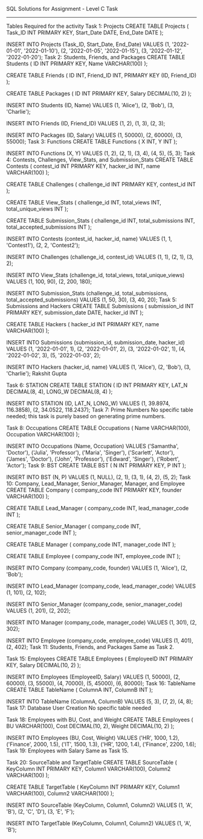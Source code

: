 SQL Solutions for Assignment - Level C Task
___________________________________________________________________________________________________________________________________________________________________________________________________________________

Tables Required for the activity
Task 1: Projects
CREATE TABLE Projects (
    Task_ID INT PRIMARY KEY,
    Start_Date DATE,
    End_Date DATE
);

INSERT INTO Projects (Task_ID, Start_Date, End_Date) VALUES
(1, '2022-01-01', '2022-01-10'),
(2, '2022-01-05', '2022-01-15'),
(3, '2022-01-12', '2022-01-20');
Task 2: Students, Friends, and Packages
CREATE TABLE Students (
    ID INT PRIMARY KEY,
    Name VARCHAR(100)
);

CREATE TABLE Friends (
    ID INT,
    Friend_ID INT,
    PRIMARY KEY (ID, Friend_ID)
);

CREATE TABLE Packages (
    ID INT PRIMARY KEY,
    Salary DECIMAL(10, 2)
);

INSERT INTO Students (ID, Name) VALUES
(1, 'Alice'),
(2, 'Bob'),
(3, 'Charlie');

INSERT INTO Friends (ID, Friend_ID) VALUES
(1, 2),
(1, 3),
(2, 3);

INSERT INTO Packages (ID, Salary) VALUES
(1, 50000),
(2, 60000),
(3, 55000);
Task 3: Functions
CREATE TABLE Functions (
    X INT,
    Y INT
);

INSERT INTO Functions (X, Y) VALUES
(1, 2),
(2, 1),
(3, 4),
(4, 5),
(5, 3);
Task 4: Contests, Challenges, View_Stats, and Submission_Stats
CREATE TABLE Contests (
    contest_id INT PRIMARY KEY,
    hacker_id INT,
    name VARCHAR(100)
);

CREATE TABLE Challenges (
    challenge_id INT PRIMARY KEY,
    contest_id INT
);

CREATE TABLE View_Stats (
    challenge_id INT,
    total_views INT,
    total_unique_views INT
);

CREATE TABLE Submission_Stats (
    challenge_id INT,
    total_submissions INT,
    total_accepted_submissions INT
);

INSERT INTO Contests (contest_id, hacker_id, name) VALUES
(1, 1, 'Contest1'),
(2, 2, 'Contest2');

INSERT INTO Challenges (challenge_id, contest_id) VALUES
(1, 1),
(2, 1),
(3, 2);

INSERT INTO View_Stats (challenge_id, total_views, total_unique_views) VALUES
(1, 100, 90),
(2, 200, 180);

INSERT INTO Submission_Stats (challenge_id, total_submissions, total_accepted_submissions) VALUES
(1, 50, 30),
(3, 40, 20);
Task 5: Submissions and Hackers
CREATE TABLE Submissions (
    submission_id INT PRIMARY KEY,
    submission_date DATE,
    hacker_id INT
);

CREATE TABLE Hackers (
    hacker_id INT PRIMARY KEY,
    name VARCHAR(100)
);

INSERT INTO Submissions (submission_id, submission_date, hacker_id) VALUES
(1, '2022-01-01', 1),
(2, '2022-01-01', 2),
(3, '2022-01-02', 1),
(4, '2022-01-02', 3),
(5, '2022-01-03', 2);

INSERT INTO Hackers (hacker_id, name) VALUES
(1, 'Alice'),
(2, 'Bob'),
(3, 'Charlie');
Rakshit Gupta

Task 6: STATION
CREATE TABLE STATION (
    ID INT PRIMARY KEY,
    LAT_N DECIMAL(8, 4),
    LONG_W DECIMAL(8, 4)
);

INSERT INTO STATION (ID, LAT_N, LONG_W) VALUES
(1, 39.8974, 116.3858),
(2, 34.0522, 118.2437);
Task 7: Prime Numbers
No specific table needed; this task is purely based on generating prime numbers.

Task 8: Occupations
CREATE TABLE Occupations (
    Name VARCHAR(100),
    Occupation VARCHAR(100)
);

INSERT INTO Occupations (Name, Occupation) VALUES
('Samantha', 'Doctor'),
('Julia', 'Professor'),
('Maria', 'Singer'),
('Scarlett', 'Actor'),
('James', 'Doctor'),
('John', 'Professor'),
('Edward', 'Singer'),
('Robert', 'Actor');
Task 9: BST
CREATE TABLE BST (
    N INT PRIMARY KEY,
    P INT
);

INSERT INTO BST (N, P) VALUES
(1, NULL),
(2, 1),
(3, 1),
(4, 2),
(5, 2);
Task 10: Company, Lead_Manager, Senior_Manager, Manager, and Employee
CREATE TABLE Company (
    company_code INT PRIMARY KEY,
    founder VARCHAR(100)
);

CREATE TABLE Lead_Manager (
    company_code INT,
    lead_manager_code INT
);

CREATE TABLE Senior_Manager (
    company_code INT,
    senior_manager_code INT
);

CREATE TABLE Manager (
    company_code INT,
    manager_code INT
);

CREATE TABLE Employee (
    company_code INT,
    employee_code INT
);

INSERT INTO Company (company_code, founder) VALUES
(1, 'Alice'),
(2, 'Bob');

INSERT INTO Lead_Manager (company_code, lead_manager_code) VALUES
(1, 101),
(2, 102);

INSERT INTO Senior_Manager (company_code, senior_manager_code) VALUES
(1, 201),
(2, 202);

INSERT INTO Manager (company_code, manager_code) VALUES
(1, 301),
(2, 302);

INSERT INTO Employee (company_code, employee_code) VALUES
(1, 401),
(2, 402);
Task 11: Students, Friends, and Packages
Same as Task 2.

Task 15: Employees
CREATE TABLE Employees (
    EmployeeID INT PRIMARY KEY,
    Salary DECIMAL(10, 2)
);

INSERT INTO Employees (EmployeeID, Salary) VALUES
(1, 50000),
(2, 60000),
(3, 55000),
(4, 70000),
(5, 45000),
(6, 80000);
Task 16: TableName
CREATE TABLE TableName (
    ColumnA INT,
    ColumnB INT
);

INSERT INTO TableName (ColumnA, ColumnB) VALUES
(5, 3),
(7, 2),
(4, 8);
Task 17: Database User Creation
No specific table needed

Task 18: Employees with BU, Cost, and Weight
CREATE TABLE Employees (
    BU VARCHAR(100),
    Cost DECIMAL(10, 2),
    Weight DECIMAL(10, 2)
);

INSERT INTO Employees (BU, Cost, Weight) VALUES
('HR', 1000, 1.2),
('Finance', 2000, 1.5),
('IT', 1500, 1.3),
('HR', 1200, 1.4),
('Finance', 2200, 1.6);
Task 19: Employees with Salary
Same as Task 15.

Task 20: SourceTable and TargetTable
CREATE TABLE SourceTable (
    KeyColumn INT PRIMARY KEY,
    Column1 VARCHAR(100),
    Column2 VARCHAR(100)
);

CREATE TABLE TargetTable (
    KeyColumn INT PRIMARY KEY,
    Column1 VARCHAR(100),
    Column2 VARCHAR(100)
);

INSERT INTO SourceTable (KeyColumn, Column1, Column2) VALUES
(1, 'A', 'B'),
(2, 'C', 'D'),
(3, 'E', 'F');

INSERT INTO TargetTable (KeyColumn, Column1, Column2) VALUES
(1, 'A', 'B');
